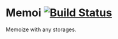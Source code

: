 # Memoi [![Build Status](https://travis-ci.org/morishitter/memoi.svg)](https://travis-ci.org/morishitter/memoi)

Memoize with any storages.
